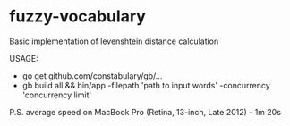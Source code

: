 # fuzzy-vocabulary
Basic implementation of levenshtein distance calculation

USAGE:
 - go get github.com/constabulary/gb/...
 - gb build all && bin/app -filepath 'path to input words' -concurrency 'concurrency limit'
 
P.S. average speed on MacBook Pro (Retina, 13-inch, Late 2012)  - 1m 20s